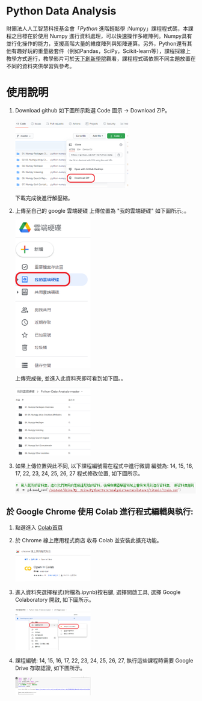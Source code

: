 # Python Data Analysis
財團法人人工智慧科技基金會「*Python* 進階輕鬆學 :Numpy」課程程式碼，本課程之目標在於使用 Numpy 進行資料處理，可以快速操作多維陣列。Numpy具有並行化操作的能力，支援高階大量的維度陣列與矩陣運算。另外，Python還有其他有趣好玩的重量級套件（例如Pandas，SciPy，Scikit-learn等），課程採線上教學方式進行，教學影片可於[天下創新學院](https://www.leadercampus.com.tw/desktop/course-set/826 "天下創新學院")觀看，課程程式碼依照不同主題放置在不同的資料夾供學習與參考。

# 使用說明

1. Download github
    如下圖所示點選 Code 圖示 -> Download ZIP。   
    
    <img src="https://github.com/AIF-TW/Python-Data-Analysis/blob/master/how%20to%20download.png" width="300px" >

    下載完成後進行解壓縮。

2. 上傳至自己的 google 雲端硬碟 
    上傳位置為 "我的雲端硬碟" 如下圖所示。。

    <img src="https://github.com/AIF-TW/Python-Data-Analysis/blob/master/upload%20my%20drive.png" width="200px" >

    上傳完成後, 並進入此資料夾即可看到如下圖。。

    <img src="https://github.com/AIF-TW/Python-Data-Analysis/blob/master/upload%20finish.PNG" width="200px" >

3. 如果上傳位置與此不同, 以下課程編號需在程式中進行微調
    編號為: 14, 15, 16, 17, 22, 23, 24, 25, 26, 27
    程式修改位置, 如下圖所示。

    <img src="https://github.com/AIF-TW/Python-Data-Analysis/blob/master/fine-turn%20data%20path.PNG" width="500px" >


## 於 Google Chrome 使用 Colab 進行程式編輯與執行:

1. 點選進入 [Colab首頁](https://colab.research.google.com/notebooks/intro.ipynb)

2. 於 Chrome 線上應用程式商店 收尋 Colab 並安裝此擴充功能。

   <img src="https://github.com/AIF-TW/Python-Data-Analysis/blob/master/colab%20tool.PNG" width="200px" >

3. 進入資料夾選擇程式(附檔為.ipynb)按右鍵, 選擇開啟工具, 選擇 Google Colaboratory 開啟, 如下圖所示。

    <img src="https://github.com/AIF-TW/Python-Data-Analysis/blob/master/open%20in%20colab.png" width="200px" >
   
4. 課程編號:  14, 15, 16, 17, 22, 23, 24, 25, 26, 27, 執行這些課程時需要 Google Drive 存取認證, 如下圖所示。

   <img src="https://github.com/AIF-TW/Python-Data-Analysis/blob/master/authorization%20code.PNG" width="200px" >
